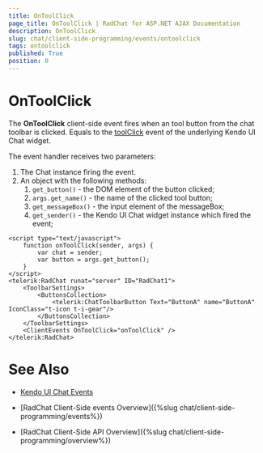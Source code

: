 ```yaml
---
title: OnToolClick
page_title: OnToolClick | RadChat for ASP.NET AJAX Documentation
description: OnToolClick
slug: chat/client-side-programming/events/ontoolclick
tags: ontoolclick
published: True
position: 0
---
```


# OnToolClick


The **OnToolClick** client-side event fires when an tool button from the chat toolbar is clicked. Equals to the [toolClick](https://docs.telerik.com/kendo-ui/api/javascript/ui/chat/events/toolclick) event of the underlying Kendo UI Chat widget.

The event handler receives two parameters:

1. The Chat instance firing the event.
2. An object with the following methods:
    1. `get_button()` - the DOM element of the button clicked;
    2. `args.get_name()` - the name of the clicked tool button;
    3. `get_messageBox()` - the input element of the messageBox;
    4. `get_sender()` - the Kendo UI Chat widget instance which fired the event; 

````ASPNET
<script type="text/javascript">
    function onToolClick(sender, args) {
        var chat = sender;
        var button = args.get_button();
    }
</script>
<telerik:RadChat runat="server" ID="RadChat1">
    <ToolbarSettings>
        <ButtonsCollection>
            <telerik:ChatToolbarButton Text="ButtonA" name="ButtonA" IconClass="t-icon t-i-gear"/>
        </ButtonsCollection>
    </ToolbarSettings>
    <ClientEvents OnToolClick="onToolClick" />
</telerik:RadChat>
````

# See Also

 * [Kendo UI Chat Events](https://docs.telerik.com/kendo-ui/api/javascript/ui/chat#events)

 * [RadChat Client-Side events Overview]({%slug chat/client-side-programming/events%})

 * [RadChat Client-Side API Overview]({%slug chat/client-side-programming/overview%})
